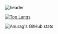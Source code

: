 ![header](https://capsule-render.vercel.app/api?type=wave&color=auto&height=300&section=header&text=안녕하세요.&fontSize=90)


[![Top Langs](https://github-readme-stats.vercel.app/api/top-langs/?username=kimjihw&layout=compact)](https://github.com/kimjihw/github-readme-stats)

![Anurag's GitHub stats](https://github-readme-stats.vercel.app/api?username=kimjihw&show_icons=true&theme=radical)
